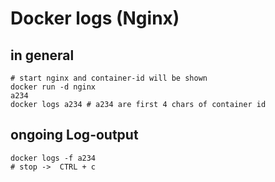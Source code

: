 # Docker logs (Nginx) 

## in general 
```
# start nginx and container-id will be shown  
docker run -d nginx 
a234
docker logs a234 # a234 are first 4 chars of container id 
```

## ongoing Log-output 

```
docker logs -f a234 
# stop ->  CTRL + c 
```

